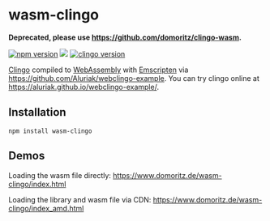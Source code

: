 # wasm-clingo

**Deprecated, please use https://github.com/domoritz/clingo-wasm.**

[![npm version](https://img.shields.io/npm/v/wasm-clingo.svg)](https://www.npmjs.com/package/wasm-clingo)
[![](https://data.jsdelivr.com/v1/package/npm/wasm-clingo/badge?style=rounded)](https://www.jsdelivr.com/package/npm/wasm-clingo)
[![clingo version](https://img.shields.io/badge/Clingo-5.4.0-blue)](https://github.com/potassco/clingo)

[Clingo](https://github.com/potassco/clingo) compiled to [WebAssembly](https://webassembly.org/) with [Emscripten](https://kripken.github.io/emscripten-site/) via https://github.com/Aluriak/webclingo-example. You can try clingo online at https://aluriak.github.io/webclingo-example/.

## Installation

`npm install wasm-clingo`

## Demos

Loading the wasm file directly: https://www.domoritz.de/wasm-clingo/index.html

Loading the library and wasm file via CDN: https://www.domoritz.de/wasm-clingo/index_amd.html
